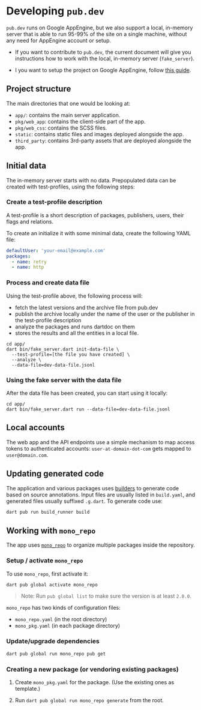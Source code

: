 # Developing `pub.dev`

`pub.dev` runs on Google AppEngine, but we also support a local,
in-memory server that is able to run 95-99% of the site on a single
machine, without any need for AppEngine account or setup.

- If you want to contribute to `pub.dev`, the current document will give you
instructions how to work with the local, in-memory server (`fake_server`).

- I you want to setup the project on Google AppEngine, follow [this guide](appengine.md). 

## Project structure

The main directories that one would be looking at:

- `app/`: contains the main server application.
- `pkg/web_app`: contains the client-side part of the app.
- `pkg/web_css`: contains the SCSS files.
- `static`: contains static files and images deployed alongside the app.
- `third_party`: contains 3rd-party assets that are deployed alongside the app.

## Initial data

The in-memory server starts with no data. Prepopulated data can be created
with test-profiles, using the following steps:

### Create a test-profile description 

A test-profile is a short description of packages, publishers, users,
their flags and relations.

To create an initialize it with some minimal data, create the following YAML file:

```yaml
defaultUser: 'your-email@example.com'
packages:
  - name: retry
  - name: http
```

### Process and create data file

Using the test-profile above, the following process will:
- fetch the latest versions and the archive file from pub.dev
- publish the archive locally under the name of the user or
  the publisher in the test-profile description
- analyze the packages and runs dartdoc on them
- stores the results and all the entities in a local file.

```shell script
cd app/
dart bin/fake_server.dart init-data-file \
  --test-profile=[the file you have created] \
  --analyze \
  --data-file=dev-data-file.jsonl
```

### Using the fake server with the data file

After the data file has been created, you can start using it locally:

```shell script
cd app/
dart bin/fake_server.dart run --data-file=dev-data-file.jsonl
```

## Local accounts

The web app and the API endpoints use a simple mechanism to map access tokens
to authenticated accounts: `user-at-domain-dot-com` gets mapped to `user@domain.com`. 

## Updating generated code

The application and various packages uses
[builders](https://pub.dev/packages/build) to generate code based on source
annotations. Input files are usually listed in `build.yaml`, and generated
files usually suffixed `.g.dart`. To generate code use:

```bash
dart pub run build_runner build
```

## Working with `mono_repo`

The app uses [`mono_repo`](https://pub.dev/packages/mono_repo) to organize
multiple packages inside the repository.

### Setup / activate `mono_repo`

To use `mono_repo`, first activate it:

````bash
dart pub global activate mono_repo
````

> Note: Run `pub global list` to make sure the version is at least `2.0.0`.

`mono_repo` has two kinds of configuration files:
- `mono_repo.yaml` (in the root directory)
- `mono_pkg.yaml` (in each package directory)

### Update/upgrade dependencies

````bash
dart pub global run mono_repo pub get
````

### Creating a new package (or vendoring existing packages)

1. Create `mono_pkg.yaml` for the package. (Use the existing ones as template.)

2. Run `dart pub global run mono_repo generate` from the root.
